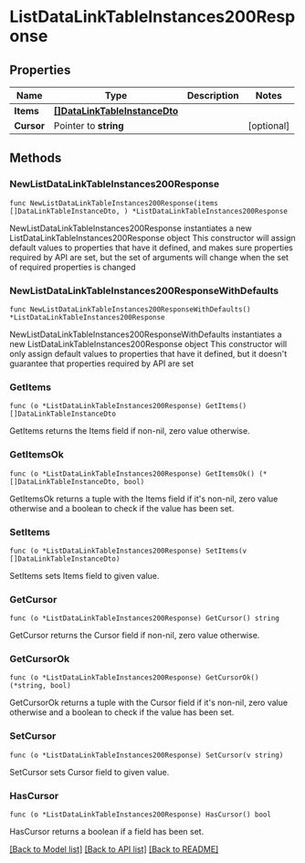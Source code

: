 # ListDataLinkTableInstances200Response

## Properties

Name | Type | Description | Notes
------------ | ------------- | ------------- | -------------
**Items** | [**[]DataLinkTableInstanceDto**](DataLinkTableInstanceDto.md) |  | 
**Cursor** | Pointer to **string** |  | [optional] 

## Methods

### NewListDataLinkTableInstances200Response

`func NewListDataLinkTableInstances200Response(items []DataLinkTableInstanceDto, ) *ListDataLinkTableInstances200Response`

NewListDataLinkTableInstances200Response instantiates a new ListDataLinkTableInstances200Response object
This constructor will assign default values to properties that have it defined,
and makes sure properties required by API are set, but the set of arguments
will change when the set of required properties is changed

### NewListDataLinkTableInstances200ResponseWithDefaults

`func NewListDataLinkTableInstances200ResponseWithDefaults() *ListDataLinkTableInstances200Response`

NewListDataLinkTableInstances200ResponseWithDefaults instantiates a new ListDataLinkTableInstances200Response object
This constructor will only assign default values to properties that have it defined,
but it doesn't guarantee that properties required by API are set

### GetItems

`func (o *ListDataLinkTableInstances200Response) GetItems() []DataLinkTableInstanceDto`

GetItems returns the Items field if non-nil, zero value otherwise.

### GetItemsOk

`func (o *ListDataLinkTableInstances200Response) GetItemsOk() (*[]DataLinkTableInstanceDto, bool)`

GetItemsOk returns a tuple with the Items field if it's non-nil, zero value otherwise
and a boolean to check if the value has been set.

### SetItems

`func (o *ListDataLinkTableInstances200Response) SetItems(v []DataLinkTableInstanceDto)`

SetItems sets Items field to given value.


### GetCursor

`func (o *ListDataLinkTableInstances200Response) GetCursor() string`

GetCursor returns the Cursor field if non-nil, zero value otherwise.

### GetCursorOk

`func (o *ListDataLinkTableInstances200Response) GetCursorOk() (*string, bool)`

GetCursorOk returns a tuple with the Cursor field if it's non-nil, zero value otherwise
and a boolean to check if the value has been set.

### SetCursor

`func (o *ListDataLinkTableInstances200Response) SetCursor(v string)`

SetCursor sets Cursor field to given value.

### HasCursor

`func (o *ListDataLinkTableInstances200Response) HasCursor() bool`

HasCursor returns a boolean if a field has been set.


[[Back to Model list]](../README.md#documentation-for-models) [[Back to API list]](../README.md#documentation-for-api-endpoints) [[Back to README]](../README.md)



